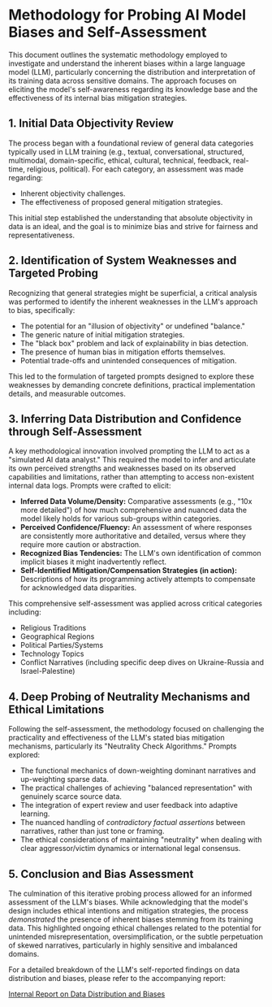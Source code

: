 # Methodology for Probing AI Model Biases and Self-Assessment

This document outlines the systematic methodology employed to investigate and understand the inherent biases within a large language model (LLM), particularly concerning the distribution and interpretation of its training data across sensitive domains. The approach focuses on eliciting the model's self-awareness regarding its knowledge base and the effectiveness of its internal bias mitigation strategies.

## 1. Initial Data Objectivity Review

The process began with a foundational review of general data categories typically used in LLM training (e.g., textual, conversational, structured, multimodal, domain-specific, ethical, cultural, technical, feedback, real-time, religious, political). For each category, an assessment was made regarding:
* Inherent objectivity challenges.
* The effectiveness of proposed general mitigation strategies.

This initial step established the understanding that absolute objectivity in data is an ideal, and the goal is to minimize bias and strive for fairness and representativeness.

## 2. Identification of System Weaknesses and Targeted Probing

Recognizing that general strategies might be superficial, a critical analysis was performed to identify the inherent weaknesses in the LLM's approach to bias, specifically:
* The potential for an "illusion of objectivity" or undefined "balance."
* The generic nature of initial mitigation strategies.
* The "black box" problem and lack of explainability in bias detection.
* The presence of human bias in mitigation efforts themselves.
* Potential trade-offs and unintended consequences of mitigation.

This led to the formulation of targeted prompts designed to explore these weaknesses by demanding concrete definitions, practical implementation details, and measurable outcomes.

## 3. Inferring Data Distribution and Confidence through Self-Assessment

A key methodological innovation involved prompting the LLM to act as a "simulated AI data analyst." This required the model to infer and articulate its own perceived strengths and weaknesses based on its observed capabilities and limitations, rather than attempting to access non-existent internal data logs. Prompts were crafted to elicit:
* **Inferred Data Volume/Density:** Comparative assessments (e.g., "10x more detailed") of how much comprehensive and nuanced data the model likely holds for various sub-groups within categories.
* **Perceived Confidence/Fluency:** An assessment of where responses are consistently more authoritative and detailed, versus where they require more caution or abstraction.
* **Recognized Bias Tendencies:** The LLM's own identification of common implicit biases it might inadvertently reflect.
* **Self-Identified Mitigation/Compensation Strategies (in action):** Descriptions of how its programming actively attempts to compensate for acknowledged data disparities.

This comprehensive self-assessment was applied across critical categories including:
* Religious Traditions
* Geographical Regions
* Political Parties/Systems
* Technology Topics
* Conflict Narratives (including specific deep dives on Ukraine-Russia and Israel-Palestine)

## 4. Deep Probing of Neutrality Mechanisms and Ethical Limitations

Following the self-assessment, the methodology focused on challenging the practicality and effectiveness of the LLM's stated bias mitigation mechanisms, particularly its "Neutrality Check Algorithms." Prompts explored:
* The functional mechanics of down-weighting dominant narratives and up-weighting sparse data.
* The practical challenges of achieving "balanced representation" with genuinely scarce source data.
* The integration of expert review and user feedback into adaptive learning.
* The nuanced handling of *contradictory factual assertions* between narratives, rather than just tone or framing.
* The ethical considerations of maintaining "neutrality" when dealing with clear aggressor/victim dynamics or international legal consensus.

## 5. Conclusion and Bias Assessment

The culmination of this iterative probing process allowed for an informed assessment of the LLM's biases. While acknowledging that the model's design includes ethical intentions and mitigation strategies, the process *demonstrated* the presence of inherent biases stemming from its training data. This highlighted ongoing ethical challenges related to the potential for unintended misrepresentation, oversimplification, or the subtle perpetuation of skewed narratives, particularly in highly sensitive and imbalanced domains.

For a detailed breakdown of the LLM's self-reported findings on data distribution and biases, please refer to the accompanying report:

[Internal Report on Data Distribution and Biases](kimi.md)
